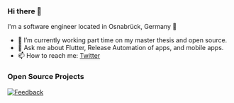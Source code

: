 ### Hi there 👋

I'm a software engineer located in Osnabrück, Germany 🌆

- 🔭 I’m currently working part time on my master thesis and open source.
- 💬 Ask me about Flutter, Release Automation of apps, and mobile apps.
- 📫 How to reach me: [Twitter](https://twitter.com/ue_man)

### Open Source Projects
[![Feedback](https://github-readme-stats.vercel.app/api/pin/?username=ueman&repo=feedback)](https://github.com/ueman/feedback)
